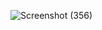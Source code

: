 ![Screenshot (356)](https://github.com/user-attachments/assets/35f9b868-a874-4244-87c6-218025c69025)
